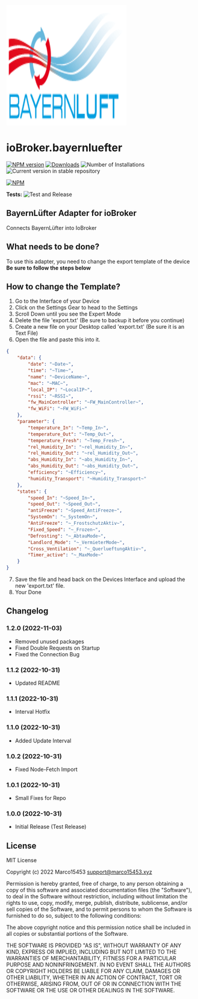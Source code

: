 ![Logo](admin/bayernluefter.png)
# ioBroker.bayernluefter

[![NPM version](https://img.shields.io/npm/v/iobroker.bayernluefter.svg)](https://www.npmjs.com/package/iobroker.bayernluefter)
[![Downloads](https://img.shields.io/npm/dm/iobroker.bayernluefter.svg)](https://www.npmjs.com/package/iobroker.bayernluefter)
![Number of Installations](https://iobroker.live/badges/bayernluefter-installed.svg)
![Current version in stable repository](https://iobroker.live/badges/bayernluefter-stable.svg)

[![NPM](https://nodei.co/npm/iobroker.bayernluefter.png?downloads=true)](https://nodei.co/npm/iobroker.bayernluefter/)

**Tests:** ![Test and Release](https://github.com/Marco15453/ioBroker.bayernluefter/workflows/Test%20and%20Release/badge.svg)

## BayernLüfter Adapter for ioBroker
Connects BayernLüfter into IoBroker

## What needs to be done?
To use this adapter, you need to change the export template of the device
**Be sure to follow the steps below**

## How to change the Template?
1. Go to the Interface of your Device
2. Click on the Settings Gear to head to the Settings
3. Scroll Down until you see the Expert Mode
4. Delete the file 'export.txt' (Be sure to backup it before you continue)
5. Create a new file on your Desktop called 'export.txt' (Be sure it is an Text File)
6. Open the file and paste this into it.
```json
{
    "data": {
        "date": "~Date~",
        "time": "~Time~",
        "name": "~DeviceName~",
        "mac": "~MAC~",
        "local_IP": "~LocalIP~",
        "rssi": "~RSSI~",
        "fw_MainController": "~FW_MainController~",
        "fw_WiFi": "~FW_WiFi~"
    },
    "parameter": {
        "temperature_In": "~Temp_In~",
        "temperature_Out": "~Temp_Out~",
        "temperature_Fresh": "~Temp_Fresh~",
        "rel_Humidity_In": "~rel_Humidity_In~",
        "rel_Humidity_Out": "~rel_Humidity_Out~",
        "abs_Humidity_In": "~abs_Humidity_In~",
        "abs_Humidity_Out": "~abs_Humidity_Out~",
        "efficiency": "~Efficiency~",
        "humidity_Transport": "~Humidity_Transport~"
    },
    "states": {
        "speed_In": "~Speed_In~",
        "speed_Out": "~Speed_Out~",
        "antiFreeze": "~Speed_AntiFreeze~",
        "SystemOn": "~_SystemOn~",
        "AntiFreeze": "~_FrostschutzAktiv~",
        "Fixed_Speed": "~_Frozen~",
        "Defrosting": "~_AbtauMode~",
        "Landlord_Mode": "~_VermieterMode~",
        "Cross_Ventilation": "~_QuerlueftungAktiv~",
        "Timer_active": "~_MaxMode~"
    }
}
```
7. Save the file and head back on the Devices Interface and upload the new 'export.txt' file.
8. Your Done

## Changelog
<!--
	Placeholder for the next version (at the beginning of the line):
	### **WORK IN PROGRESS**
-->
### 1.2.0 (2022-11-03)
* Removed unused packages
* Fixed Double Requests on Startup
* Fixed the Connection Bug

### 1.1.2 (2022-10-31)
* Updated README

### 1.1.1 (2022-10-31)
* Interval Hotfix

### 1.1.0 (2022-10-31)
* Added Update Interval

### 1.0.2 (2022-10-31)
* Fixed Node-Fetch Import

### 1.0.1 (2022-10-31)
* Small Fixes for Repo

### 1.0.0 (2022-10-31)
* Initial Release (Test Release)

## License
MIT License

Copyright (c) 2022 Marco15453 <support@marco15453.xyz>

Permission is hereby granted, free of charge, to any person obtaining a copy
of this software and associated documentation files (the "Software"), to deal
in the Software without restriction, including without limitation the rights
to use, copy, modify, merge, publish, distribute, sublicense, and/or sell
copies of the Software, and to permit persons to whom the Software is
furnished to do so, subject to the following conditions:

The above copyright notice and this permission notice shall be included in all
copies or substantial portions of the Software.

THE SOFTWARE IS PROVIDED "AS IS", WITHOUT WARRANTY OF ANY KIND, EXPRESS OR
IMPLIED, INCLUDING BUT NOT LIMITED TO THE WARRANTIES OF MERCHANTABILITY,
FITNESS FOR A PARTICULAR PURPOSE AND NONINFRINGEMENT. IN NO EVENT SHALL THE
AUTHORS OR COPYRIGHT HOLDERS BE LIABLE FOR ANY CLAIM, DAMAGES OR OTHER
LIABILITY, WHETHER IN AN ACTION OF CONTRACT, TORT OR OTHERWISE, ARISING FROM,
OUT OF OR IN CONNECTION WITH THE SOFTWARE OR THE USE OR OTHER DEALINGS IN THE
SOFTWARE.